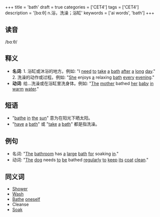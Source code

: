 +++
title = 'bath'
draft = true
categories = ['CET4']
tags = ['CET4']
description = '[bɑːθ] n.浴，洗澡；浴缸'
keywords = ['ai words', 'bath']
+++

## 读音
/bɑːθ/

## 释义
- **名词**: 1. 浴缸或沐浴的地方。例如: "I [need](/post/need/) [to](/post/to/) [take](/post/take/) [a](/post/a/) [bath](/post/bath/) [after](/post/after/) [a](/post/a/) [long](/post/long/) [day](/post/day/)."
   2. 洗澡的动作或过程。例如: "[She](/post/she/) enjoys [a](/post/a/) relaxing [bath](/post/bath/) [every](/post/every/) [evening](/post/evening/)."
- **动词**: 给…洗澡或在浴缸里洗身体。例如: "[The](/post/the/) [mother](/post/mother/) bathed [her](/post/her/) [baby](/post/baby/) [in](/post/in/) [warm](/post/warm/) [water](/post/water/)."

## 短语
- "[bathe](/post/bathe/) [in](/post/in/) [the](/post/the/) [sun](/post/sun/)" 意为在阳光下晒太阳。
- "[have](/post/have/) [a](/post/a/) [bath](/post/bath/)" 或 "[take](/post/take/) [a](/post/a/) [bath](/post/bath/)" 都是指洗澡。

## 例句
- 名词: "[The](/post/the/) [bathroom](/post/bathroom/) has [a](/post/a/) [large](/post/large/) [bath](/post/bath/) [for](/post/for/) soaking [in](/post/in/)."
- 动词: "[The](/post/the/) [dog](/post/dog/) needs [to](/post/to/) [be](/post/be/) bathed [regularly](/post/regularly/) [to](/post/to/) [keep](/post/keep/) [its](/post/its/) [coat](/post/coat/) [clean](/post/clean/)."

## 同义词
- [Shower](/post/shower/)
- [Wash](/post/wash/)
- [Bathe](/post/bathe/) [oneself](/post/oneself/)
- Cleanse
- [Soak](/post/soak/)
